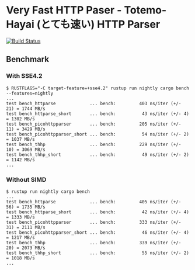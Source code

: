 # Very Fast HTTP Paser - Totemo-Hayai (とても速い) HTTP Parser

[![Build Status](https://travis-ci.org/kei10in/thhp.svg?branch=master)](https://travis-ci.org/kei10in/thhp)


## Benchmark

### With SSE4.2

  ```
  $ RUSTFLAGS="-C target-feature=+sse4.2" rustup run nightly cargo bench --features=nightly
  ...
  test bench_httparse             ... bench:         403 ns/iter (+/- 21) = 1744 MB/s
  test bench_httparse_short       ... bench:          43 ns/iter (+/- 4) = 1302 MB/s
  test bench_picohttpparser       ... bench:         205 ns/iter (+/- 11) = 3429 MB/s
  test bench_picohttpparser_short ... bench:          54 ns/iter (+/- 2) = 1037 MB/s
  test bench_thhp                 ... bench:         229 ns/iter (+/- 10) = 3069 MB/s
  test bench_thhp_short           ... bench:          49 ns/iter (+/- 2) = 1142 MB/s
  ...
  ```

### Without SIMD

  ```
  $ rustup run nightly cargo bench
  ...
  test bench_httparse             ... bench:         405 ns/iter (+/- 56) = 1735 MB/s
  test bench_httparse_short       ... bench:          42 ns/iter (+/- 4) = 1333 MB/s
  test bench_picohttpparser       ... bench:         333 ns/iter (+/- 31) = 2111 MB/s
  test bench_picohttpparser_short ... bench:          46 ns/iter (+/- 4) = 1217 MB/s
  test bench_thhp                 ... bench:         339 ns/iter (+/- 20) = 2073 MB/s
  test bench_thhp_short           ... bench:          55 ns/iter (+/- 2) = 1018 MB/s
  ...
  ```
